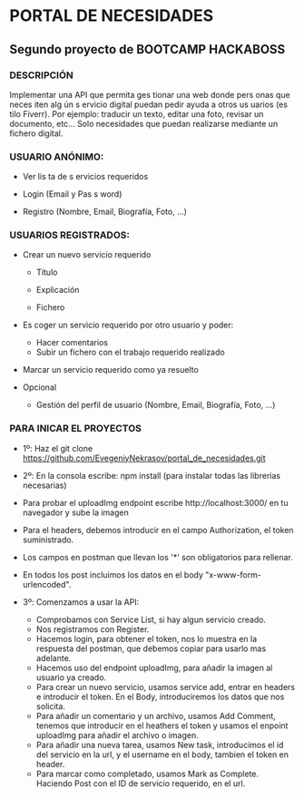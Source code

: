 # **PORTAL DE NECESIDADES**
## Segundo proyecto de BOOTCAMP HACKABOSS

### **DESCRIPCIÓN**
Implementar  una API  que permita  ges tionar una web donde  pers onas  que neces iten alg ún 
s ervicio digital puedan  pedir ayuda a otros  us uarios  (es tilo Fiverr). Por  ejemplo:  traducir  un 
texto, editar una foto, revisar un documento, etc... Solo necesidades que puedan realizarse 
mediante  un fichero  digital. 
 
 
 
### **USUARIO ANÓNIMO:**

- Ver lis ta de s ervicios  requeridos  

- Login (Email y Pas s word) 

- Registro (Nombre, Email, Biografía, Foto, ...) 
 
### **USUARIOS REGISTRADOS:** 

-  Crear un nuevo  servicio requerido 

   - Título 

   - Explicación 

   - Fichero

- Es coger un servicio requerido  por  otro  usuario y poder:  
    - Hacer comentarios  
    - Subir  un fichero  con el trabajo  requerido  realizado
  
- Marcar  un servicio requerido  como  ya resuelto

- Opcional 
    - Gestión del perfil de usuario (Nombre, Email, Biografía, Foto, ...) 


### PARA INICAR EL PROYECTOS

- 1º: Haz el git clone https://github.com/EvegeniyNekrasov/portal_de_necesidades.git
- 2º: En la consola escribe: npm install (para instalar todas las librerias necesarias)
- Para probar el uploadImg endpoint escribe http://localhost:3000/ en tu navegador y sube la imagen
- Para el headers, debemos introducir en el campo Authorization, el token suministrado.
- Los campos en postman que llevan los '*' son obligatorios para rellenar.
- En todos los post incluimos los datos en el body "x-www-form-urlencoded".

- 3º: Comenzamos a usar la API:
    - Comprobamos con Service List, si hay algun servicio creado.
    - Nos registramos con Register.
    - Hacemos login, para obtener el token, nos lo muestra en la respuesta del postman, que debemos copiar para usarlo mas adelante.
    - Hacemos uso del endpoint uploadImg, para añadir la imagen al usuario ya creado.
    - Para crear un nuevo servicio, usamos service add, entrar en headers e introducir el token. En el Body, introduciremos los datos que nos solicita.
    - Para añadir un comentario y un archivo, usamos Add Comment, tenemos que introducir en el heathers el token y usamos el enpoint uploadImg para añadir el archivo o imagen.
    - Para añadir una nueva tarea, usamos New task, introducimos el id del servicio en la url, y el username en el body, tambien el token en header.
    - Para marcar como completado, usamos Mark as Complete. Haciendo Post con el ID de servicio requerido, en el url.